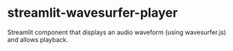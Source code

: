 # streamlit-wavesurfer-player

Streamlit component that displays an audio waveform (using wavesurfer.js) and allows playback.
